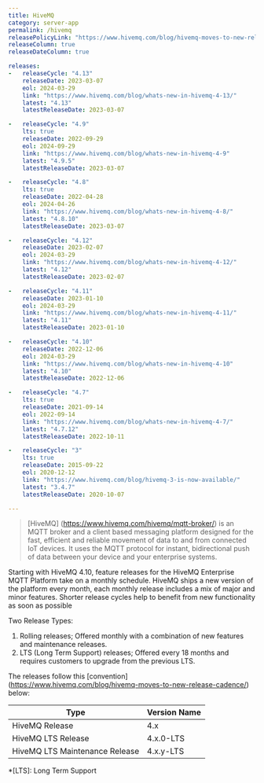 ```yaml
---
title: HiveMQ
category: server-app
permalink: /hivemq
releasePolicyLink: "https://www.hivemq.com/blog/hivemq-moves-to-new-release-cadence/"
releaseColumn: true
releaseDateColumn: true

releases:
-   releaseCycle: "4.13"
    releaseDate: 2023-03-07
    eol: 2024-03-29
    link: "https://www.hivemq.com/blog/whats-new-in-hivemq-4-13/"
    latest: "4.13"
    latestReleaseDate: 2023-03-07

-   releaseCycle: "4.9"
    lts: true
    releaseDate: 2022-09-29
    eol: 2024-09-29
    link: "https://www.hivemq.com/blog/whats-new-in-hivemq-4-9"
    latest: "4.9.5"
    latestReleaseDate: 2023-03-07

-   releaseCycle: "4.8"
    lts: true
    releaseDate: 2022-04-28
    eol: 2024-04-26
    link: "https://www.hivemq.com/blog/whats-new-in-hivemq-4-8/"
    latest: "4.8.10"
    latestReleaseDate: 2023-03-07

-   releaseCycle: "4.12"
    releaseDate: 2023-02-07
    eol: 2024-03-29
    link: "https://www.hivemq.com/blog/whats-new-in-hivemq-4-12/"
    latest: "4.12"
    latestReleaseDate: 2023-02-07

-   releaseCycle: "4.11"
    releaseDate: 2023-01-10
    eol: 2024-03-29
    link: "https://www.hivemq.com/blog/whats-new-in-hivemq-4-11/"
    latest: "4.11"
    latestReleaseDate: 2023-01-10

-   releaseCycle: "4.10"
    releaseDate: 2022-12-06
    eol: 2024-03-29
    link: "https://www.hivemq.com/blog/whats-new-in-hivemq-4-10"
    latest: "4.10"
    latestReleaseDate: 2022-12-06

-   releaseCycle: "4.7"
    lts: true
    releaseDate: 2021-09-14
    eol: 2022-09-14
    link: "https://www.hivemq.com/blog/whats-new-in-hivemq-4-7/"
    latest: "4.7.12"
    latestReleaseDate: 2022-10-11

-   releaseCycle: "3"
    lts: true
    releaseDate: 2015-09-22
    eol: 2020-12-12
    link: "https://www.hivemq.com/blog/hivemq-3-is-now-available/"
    latest: "3.4.7"
    latestReleaseDate: 2020-10-07

---
```


> [HiveMQ] (https://www.hivemq.com/hivemq/mqtt-broker/) is an MQTT broker and a client based
> messaging platform designed for the fast, efficient and reliable movement of data to and from
> connected IoT devices. It uses the MQTT protocol for instant, bidirectional push of data between
> your device and your enterprise systems.

Starting with HiveMQ 4.10, feature releases for the HiveMQ Enterprise MQTT Platform take on a
monthly schedule. HiveMQ ships a new version of the platform every month, each monthly release
includes a mix of major and minor features. Shorter release cycles help to benefit from new
functionality as soon as possible

Two Release Types:

1. Rolling releases; Offered monthly with a combination of new features and maintenance releases.
2. LTS (Long Term Support) releases; Offered every 18 months and requires customers to upgrade from
   the previous LTS.

The releases follow this [convention] (https://www.hivemq.com/blog/hivemq-moves-to-new-release-cadence/)
below:

| Type                           | Version Name |
|--------------------------------|--------------|
| HiveMQ Release                 | 4.x          |
| HiveMQ LTS Release             | 4.x.0-LTS    |
| HiveMQ LTS Maintenance Release | 4.x.y-LTS    |

*[LTS]: Long Term Support
